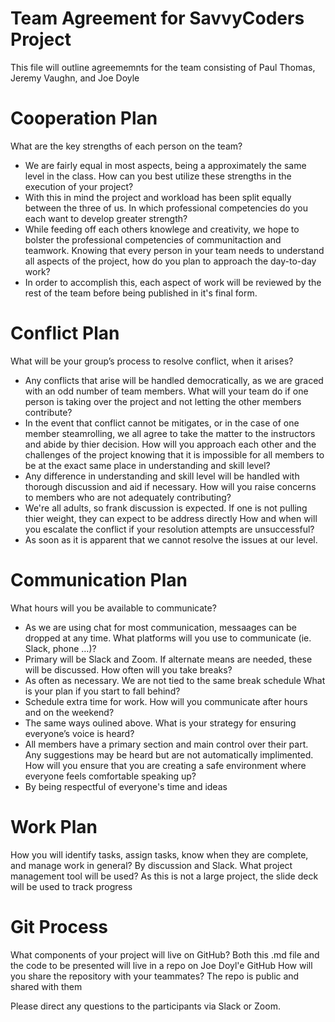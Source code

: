# Team Agreement for SavvyCoders Project
This file will outline agreememnts for the team consisting of Paul Thomas, Jeremy Vaughn, and Joe Doyle

# Cooperation Plan

What are the key strengths of each person on the team?
- We are fairly equal in most aspects, being a approximately the same level in the class. 
How can you best utilize these strengths in the execution of your project?
- With this in mind the project and workload has been split equally between the three of us.
In which professional competencies do you each want to develop greater strength?
- While feeding off each others knowlege and creativity, we hope to bolster the professional competencies of communitaction and teamwork.
Knowing that every person in your team needs to understand all aspects of the project, how do you plan to approach the day-to-day work?
- In order to accomplish this, each aspect of work will be reviewed by the rest of the team before being published in it's final form.

# Conflict Plan

What will be your group’s process to resolve conflict, when it arises?
 - Any conflicts that arise will be handled democratically, as we are graced with an odd number of team members.
What will your team do if one person is taking over the project and not letting the other members contribute?
- In the event that conflict cannot be mitigates, or in the case of one member steamrolling, we all agree to take the matter to the instructors and abide by thier decision.
How will you approach each other and the challenges of the project knowing that it is impossible for all members to be at the exact same place in understanding and skill level?
- Any difference in understanding and skill level will be handled with thorough discussion and aid if necessary.
How will you raise concerns to members who are not adequately contributing?
- We're all adults, so frank discussion is expected.  If one is not pulling thier weight, they can expect to be address directly 
How and when will you escalate the conflict if your resolution attempts are unsuccessful?
- As soon as it is apparent that we cannot resolve the issues at our level.

# Communication Plan

What hours will you be available to communicate?
- As we are using chat for most communication, messaages can be dropped at any time.
What platforms will you use to communicate (ie. Slack, phone …)?
- Primary will be Slack and Zoom.  If alternate means are needed, these will be discussed.
How often will you take breaks?
- As often as necessary.  We are not tied to the same break schedule
What is your plan if you start to fall behind?
- Schedule extra time for work.
How will you communicate after hours and on the weekend?
- The same ways oulined above.
What is your strategy for ensuring everyone’s voice is heard?
- All members have a primary section and main control over their part.  Any suggestions may be heard but are not automatically implimented.
How will you ensure that you are creating a safe environment where everyone feels comfortable speaking up?
- By being respectful of everyone's time and ideas

# Work Plan

How you will identify tasks, assign tasks, know when they are complete, and manage work in general?
By discussion and Slack.
What project management tool will be used?
As this is not a large project, the slide deck will be used to track progress

# Git Process

What components of your project will live on GitHub?
Both this .md file and the code to be presented will live in a repo on Joe Doyl'e GitHub
How will you share the repository with your teammates?
The repo is public and shared with them

Please direct any questions to the participants via Slack or Zoom.
